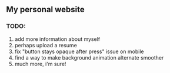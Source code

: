 ## My personal website


### TODO:

1. add more information about myself
2. perhaps upload a resume
3. fix "button stays opaque after press" issue on mobile
4. find a way to make background animation alternate smoother
6. much more, i'm sure!